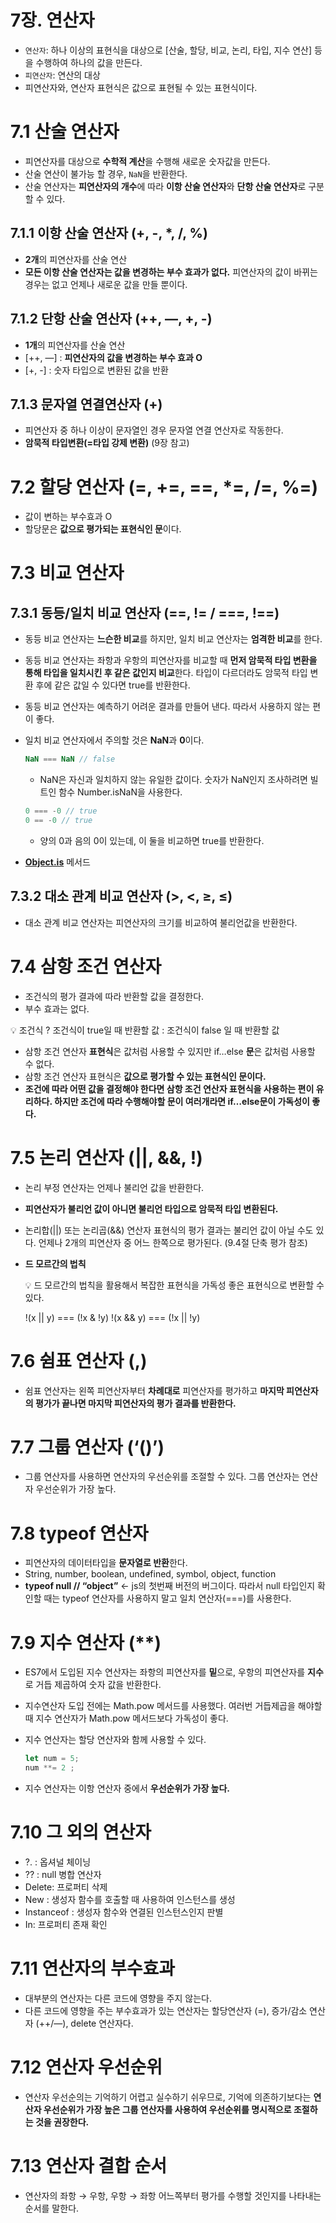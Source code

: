 # 7장. 연산자

- `연산자`: 하나 이상의 표현식을 대상으로 [산술, 할당, 비교, 논리, 타입, 지수 연산] 등을 수행하여 하나의 값을 만든다.
- `피연산자`: 연산의 대상
- 피연산자와, 연산자 표현식은 값으로 표현될 수 있는 표현식이다.

# 7.1 산술 연산자

- 피연산자를 대상으로 **수학적 계산**을 수행해 새로운 숫자값을 만든다.
- 산술 연산이 불가능 할 경우, `NaN`을 반환한다.
- 산술 연산자는 **피연산자의 개수**에 따라 **이항 산술 연산자**와 **단항 산술 연산자**로 구분할 수 있다.

## 7.1.1 이항 산술 연산자 (+, -, *, /, %)

- **2개**의 피연산자를 산술 연산
- **모든 이항 산술 연산자는 값을 변경하는 부수 효과가 없다.** 피연산자의 값이 바뀌는 경우는 없고 언제나 새로운 값을 만들 뿐이다.

## 7.1.2 단항 산술 연산자 (++, —, +, -)

- **1개**의 피연산자를 산술 연산
- [++, —] : **피연산자의 값을 변경하는 부수 효과 O**
- [+, -] : 숫자 타입으로 변환된 값을 반환

## 7.1.3 문자열 연결연산자 (+)

- 피연산자 중 하나 이상이 문자열인 경우 문자열 연결 연산자로 작동한다.
- **암묵적 타입변환(=타입 강제 변환)** (9장 참고)

# 7.2 할당 연산자 (=, +=, ==, *=, /=, %=)

- 값이 변하는 부수효과 O
- 할당문은 **값으로 평가되는 표현식인 문**이다.

# 7.3 비교 연산자

## 7.3.1 동등/일치 비교 연산자 (==, != / ===, !==)

- 동등 비교 연산자는 **느슨한 비교**를 하지만, 일치 비교 연산자는 **엄격한 비교**를 한다.
- 동등 비교 연산자는 좌항과 우항의 피연산자를 비교할 때 **먼저 암묵적 타입 변환을 통해 타입을 일치시킨 후 같은 값인지 비교**한다. 타입이 다르더라도 암묵적 타입 변환 후에 같은 값일 수 있다면 true를 반환한다.
- 동등 비교 연산자는 예측하기 어려운 결과를 만들어 낸다. 따라서 사용하지 않는 편이 좋다.

- 일치 비교 연산자에서 주의할 것은 **NaN**과 **0**이다.
    
    ```jsx
    NaN === NaN // false
    ```
    
    - NaN은 자신과 일치하지 않는 유일한 값이다. 숫자가 NaN인지 조사하려면 빌트인 함수 Number.isNaN을 사용한다.
    
    ```jsx
    0 === -0 // true
    0 == -0 // true
    ```
    
    - 양의 0과 음의 0이 있는데, 이 둘을 비교하면 true를 반환한다.

- [**Object.is**](http://Object.is) 메서드

## 7.3.2 대소 관계 비교 연산자 (>, <, ≥, ≤)

- 대소 관계 비교 연산자는 피연산자의 크기를 비교하여 불리언값을 반환한다.

# 7.4 삼항 조건 연산자

- 조건식의 평가 결과에 따라 반환할 값을 결정한다.
- 부수 효과는 없다.


💡 조건식 ? 조건식이 true일 때 반환할 값 : 조건식이 false 일 때 반환할 값



- 삼항 조건 연산자 **표현식**은 값처럼 사용할 수 있지만 if…else **문**은 값처럼 사용할 수 없다.
- 삼항 조건 연산자 표현식은 **값으로 평가할 수 있는 표현식인 문이다.**
- **조건에 따라 어떤 값을 결정해야 한다면 삼항 조건 연산자 표현식을 사용하는 편이 유리하다.
하지만 조건에 따라 수행해야할 문이 여러개라면 if…else문이 가독성이 좋다.**

# 7.5 논리 연산자 (||, &&, !)

- 논리 부정 연산자는 언제나 불리언 값을 반환한다.
- **피연산자가 불리언 값이 아니면 불리언 타입으로 암묵적 타입 변환된다.**
- 논리합(||) 또는 논리곱(&&) 연산자 표현식의 평가 결과는 불리언 값이 아닐 수도 있다. 언제나 2개의 피연산자 중 어느 한쪽으로 평가된다. (9.4절 단축 평가 참조)
- **드 모르간의 법칙**
    
    <aside>
    💡 드 모르간의 법칙을 활용해서 복잡한 표현식을 가독성 좋은 표현식으로 변환할 수 있다.
    
    !(x || y) === (!x & !y)
    !(x && y) === (!x || !y)
    
    </aside>
    

# 7.6 쉼표 연산자 (,)

- 쉼표 연산자는 왼쪽 피연산자부터 **차례대로**  피연산자를 평가하고 **마지막 피연산자의 평가가 끝나면 마지막 피연산자의 평가 결과를 반환한다.**

# 7.7 그룹 연산자 (‘()’)

- 그룹 연산자를 사용하면 연산자의 우선순위를 조절할 수 있다. 그룹 연산자는 연산자 우선순위가 가장 높다.

# 7.8 typeof 연산자

- 피연산자의 데이터타입을 **문자열로 반환**한다.
- String, number, boolean, undefined, symbol, object, function
- **typeof null // “object”** ← js의 첫번째 버전의 버그이다. 따라서 null 타입인지 확인할 때는 typeof 연산자를 사용하지 말고 일치 연산자(===)를 사용한다.

# 7.9 지수 연산자 (**)

- ES7에서 도입된 지수 연산자는 좌항의 피연산자를 **밑**으로, 우항의 피연산자를 **지수**로 거듭 제곱하여 숫자 값을 반환한다.
- 지수연산자 도입 전에는 Math.pow 메서드를 사용했다. 여러번 거듭제곱을 해야할 때 지수 연산자가 Math.pow 메서드보다 가독성이 좋다.
- 지수 연산자는 할당 연산자와 함께 사용할 수 있다.
    
    ```jsx
    let num = 5;
    num **= 2 ;
    ```
    
- 지수 연산자는 이항 연산자 중에서 **우선순위가 가장 높다.**

# 7.10 그 외의 연산자

- ?. : 옵셔널 체이닝
- ?? : null 병합 연산자
- Delete: 프로퍼티 삭제
- New : 생성자 함수를 호출할 때 사용하여 인스턴스를 생성
- Instanceof : 생성자 함수와 연결된 인스턴스인지 판별
- In: 프로퍼티 존재 확인

# 7.11 연산자의 부수효과

- 대부분의 연산자는 다른 코드에 영향을 주지 않는다.
- 다른 코드에 영향을 주는 부수효과가 있는 연산자는
할당연산자 (=), 증가/감소 연산자 (++/—), delete 연산자다.

# 7.12 연산자 우선순위

- 연산자 우선순의는 기억하기 어렵고 실수하기 쉬우므로, 기억에 의존하기보다는 **연산자 우선순위가 가장 높은 그룹 연산자를 사용하여 우선순위를 명시적으로 조절하는 것을 권장한다.**

# 7.13 연산자 결합 순서

- 연산자의 좌항 → 우항, 우항 → 좌항 어느쪽부터 평가를 수행할 것인지를 나타내는 순서를 말한다.